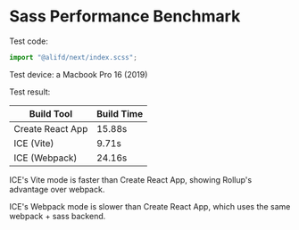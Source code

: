 # Sass Performance Benchmark

Test code:

```js
import "@alifd/next/index.scss";
```

Test device: a Macbook Pro 16 (2019)

Test result:

| Build Tool       | Build Time |
| ---------------- | ---------- |
| Create React App | 15.88s     |
| ICE (Vite)       | 9.71s      |
| ICE (Webpack)    | 24.16s     |

ICE's Vite mode is faster than Create React App, showing Rollup's advantage over webpack.

ICE's Webpack mode is slower than Create React App, which uses the same webpack + sass backend.
